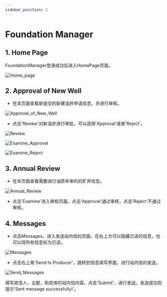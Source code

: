 ```yaml
---
sidebar_position: 2
---
```


# Foundation Manager

## 1. Home Page
FoundationManager登录成功后进入HomePage页面。

![Home_page](/img/docs/Home_page.png)

## 2. Approval of New Well

* 在本页面查看新提交的新建油井申请信息，并进行审核。

![Approval_of_New_Well](/img/docs/Approval_of_New_Well.png)

* 点击'Review'对新油井进行审批，可以选择'Approval'或者'Reject'。

![Review](/img/docs/Review.png)

![Examine_Approval](/img/docs/Examine_Approval.png)

![Examine_Reject](/img/docs/Examine_Reject.png)

## 3. Annual Review

* 在本页面查看需要进行油质年审的的矿井信息。

![Annual_Review](/img/docs/Annual_Review.png)

* 点击'Examine'进入审核页面，点击'Approval'通过审核，点击'Reject'不通过审核。

## 4. Messages

* 点击Messages，进入发送站内信的页面。在右上方可以隐藏已读的信息，也可以将所有信息标为已读。

![Messages](/img/docs/Messages.png)

* 点击右上角'Send to Producer'，跳转到信息填写界面，进行站内信的发送。

![Send_Messages](/img/docs/Send_Messages.png)

填写收信人，主题，和具体的站内信内容。点击'Submit'，进行发送。发送成功则提示'Sent message successfully!'。
